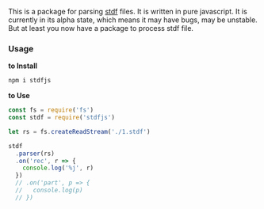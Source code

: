 This is a package for parsing [stdf](https://en.wikipedia.org/wiki/Standard_Test_Data_Format) files. It is written in pure javascript. It is currently in its alpha state, which means it may have bugs, may be unstable. But at least you now have a package to process stdf file.

### Usage

**to Install**

```bash
npm i stdfjs
```

**to Use**

```js
const fs = require('fs')
const stdf = require('stdfjs')

let rs = fs.createReadStream('./1.stdf')

stdf
  .parser(rs)
  .on('rec', r => {
    console.log('%j', r)
  })
  // .on('part', p => {
  //   console.log(p)
  // })
```
